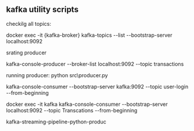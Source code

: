 ## kafka utility scripts

checkilg all topics:

docker exec -it {kafka-broker} kafka-topics --list --bootstrap-server localhost:9092

srating producer

kafka-console-producer -\-broker-list localhost:9092 --topic transactions

running producer:
python src\producer.py

kafka-console-consumer --bootstrap-server  kafka:9092 --topic user-login --from-beginning

docker exec -it kafka kafka-console-consumer --bootstrap-server localhost:9092 --topic Transcations --from-beginning


kafka-streaming-pipeline-python-produc
